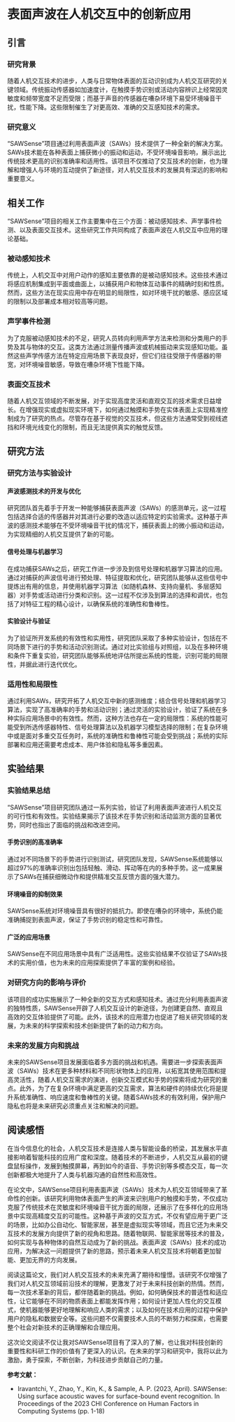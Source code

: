 # 表面声波在人机交互中的创新应用

## 引言

### 研究背景

随着人机交互技术的进步，人类与日常物体表面的互动识别成为人机交互研究的关键领域。传统振动传感器如加速度计，在触摸手势识别或活动内容辨识上经常因灵敏度和频带宽度不足而受限；而基于声音的传感器在嘈杂环境下易受环境噪音干扰，性能下降。这些限制催生了对更高效、准确的交互感知技术的需求。

### 研究意义

“SAWSense”项目通过利用表面声波（SAWs）技术提供了一种全新的解决方案。SAWs技术能在各种表面上捕获微小的振动和运动，不受环境噪音影响，展示出比传统技术更高的识别准确率和适用性。该项目不仅推动了交互技术的创新，也为理解和增强人与环境的互动提供了新途径，对人机交互技术的发展具有深远的影响和重要意义。

## 相关工作

“SAWSense”项目的相关工作主要集中在三个方面：被动感知技术、声学事件检测、以及表面交互技术。这些研究工作共同构成了表面声波在人机交互中应用的理论基础。

### 被动感知技术

传统上，人机交互中对用户动作的感知主要依靠的是被动感知技术。这些技术通过将感应机制集成到平面或曲面上，以捕获用户和物体互动事件的精确时刻和性质。然而，这些方法在现实应用中存在明显的局限性，如对环境干扰的敏感、感应区域的限制以及部署成本相对较高等问题。

### 声学事件检测

为了克服被动感知技术的不足，研究人员转向利用声学方法来检测和分类用户的手势及其与物体的交互。这类方法通过测量传播声波或机械振动来实现感知功能。虽然这些声学传感方法在特定应用场景下表现良好，但它们往往受限于传感器的带宽，对环境噪音敏感，导致在嘈杂环境下性能下降。

### 表面交互技术

随着人机交互领域的不断发展，对于实现高度灵活和直观交互的技术需求日益增长。在增强现实或虚拟现实环境下，如何通过触摸和手势在实体表面上实现精准控制成为了研究的热点。尽管存在基于视觉的交互技术，但这些方法通常受到视线遮挡和环境光线变化的限制，而且无法提供真实的触觉反馈。

## 研究方法

### 研究方法与实验设计

#### 声波感测技术的开发与优化

研究团队首先着手于开发一种能够捕获表面声波（SAWs）的感测单元，这一过程包括选择合适的传感器并对其进行必要的改造以适应特定的实验需求。这种基于声波的感测技术能够在不受环境噪音干扰的情况下，捕获表面上的微小振动和运动，为实现精细的人机交互提供了新的可能。

#### 信号处理与机器学习

在成功捕获SAWs之后，研究工作进一步涉及到信号处理和机器学习算法的应用。通过对捕获的声波信号进行预处理、特征提取和优化，研究团队能够从这些信号中提炼出有用的信息，并使用机器学习算法（如随机森林、支持向量机、多层感知器）对手势或活动进行分类和识别。这一过程不仅涉及到算法的选择和调优，也包括了对特征工程的精心设计，以确保系统的准确性和鲁棒性。

#### 实验设计与验证

为了验证所开发系统的有效性和实用性，研究团队采取了多种实验设计，包括在不同场景下进行的手势和活动识别测试。通过对比实验组与对照组，以及在多种环境和条件下重复实验，研究团队能够系统地评估所提出系统的性能，识别可能的局限性，并据此进行迭代优化。

### 适用性和局限性

通过利用SAWs，研究开拓了人机交互中新的感测维度；结合信号处理和机器学习算法，实现了高准确率的手势和活动识别；通过灵活的实验设计，验证了系统在多种实际应用场景中的有效性。然而，这种方法也存在一定的局限性：系统的性能可能受到所选传感器特性、信号处理算法以及机器学习模型选择的限制；在复杂环境中或是面对多重交互任务时，系统的准确性和鲁棒性可能会受到挑战；系统的实际部署和应用还需要考虑成本、用户体验和隐私等多重因素。

## 实验结果

### 实验结果总结

“SAWSense”项目研究团队通过一系列实验，验证了利用表面声波进行人机交互的可行性和有效性。实验结果揭示了该技术在手势识别和活动监测方面的显著优势，同时也指出了面临的挑战和改进空间。

#### 手势识别的高准确率

通过对不同场景下的手势进行识别测试，研究团队发现，SAWSense系统能够以超过97%的准确率识别出包括轻触、滑动、挥动等在内的多种手势。这一成果展示了SAWs在捕获细微动作和提供精准交互反馈方面的强大潜力。

#### 环境噪音的抑制效果

SAWSense系统对环境噪音具有很好的抵抗力。即使在嘈杂的环境中，系统仍能准确捕捉到表面声波，保证了手势识别的稳定性和可靠性。

#### 广泛的应用场景

SAWSense在不同应用场景中具有广泛适用性。这些实验结果不仅验证了SAWs技术的实用价值，也为未来的应用探索提供了丰富的案例和经验。

### 对研究方向的影响与评价

该项目的成功实施展示了一种全新的交互方式和感知技术。通过充分利用表面声波的独特性质，SAWSense开辟了人机交互设计的新途径，为创建更自然、直观且高效的交互体验提供了可能。此外，该技术的应用潜力也促进了相关研究领域的发展，为未来的科学探索和技术创新提供了新的动力和方向。

### 未来的发展方向和挑战

未来的SAWSense项目发展面临着多方面的挑战和机遇。需要进一步探索表面声波（SAWs）技术在更多种材料和不同形状物体上的应用，以拓宽其使用范围和提高灵活性，随着人机交互需求的演进，创新交互模式和手势的探索将成为研究的重点。此外，为了在复杂环境中满足更高的交互需求，算法和硬件的持续优化将是提升系统准确性、响应速度和鲁棒性的关键。随着SAWs技术的有效利用，保护用户隐私也将是未来研究必须重点关注和解决的问题。

## 阅读感悟

在当今信息化的社会，人机交互技术是连接人类与智能设备的桥梁，其发展水平直接影响着智能科技的应用广度和深度。随着技术的不断进步，人机交互从最初的键盘鼠标操作，发展到触摸屏幕，再到如今的语音、手势识别等多模态交互，每一次创新都极大地提升了人类与机器沟通的自然性和高效性。

在论文中，SAWSense项目利用表面声波（SAWs）技术为人机交互领域带来了革命性的创新。该研究利用物体表面产生的声波来识别用户的触摸和手势，不仅成功克服了传统技术在灵敏度和环境噪音干扰方面的局限，还展示了在多样化的应用场景中实现高精度交互的可能性。这种基于声波的交互方式，不仅有望应用于更广泛的场景，比如办公自动化、智能家居，甚至是虚拟现实等领域，而且它还为未来交互技术的发展方向提供了新的视角和思路。随着物联网、智能家居等技术的普及，如何实现与各种物体的自然互动成为了新的挑战。表面声波（SAWs）技术的成功应用，为解决这一问题提供了新的思路，预示着未来人机交互技术将朝着更加智能、更加无界的方向发展。

阅读这篇论文，我们对人机交互技术的未来充满了期待和憧憬。该研究不仅增强了我们对人机交互领域前沿技术的理解，更激发了对于未来科技创新的热情。然而，每一次技术革新的背后，都伴随着新的挑战。例如，如何确保技术的普适性和适应性，让它能够在不同的物质表面上都能发挥作用；如何设计更加人性化的交互模式，使机器能够更好地理解和响应人类的需求；以及如何在技术应用的过程中保护用户的隐私和数据安全等。这些问题不仅需要技术人员的不断努力和探索，也需要整个社会对新技术的正确理解和合理应用。

这次论文阅读不仅让我对SAWSense项目有了深入的了解，也让我对科技创新的重要性和科研工作的价值有了更深入的认识。在未来的学习和研究中，我将以此为激励，勇于探索，不断创新，为科技进步贡献自己的力量。

**参考文献：**

* Iravantchi, Y., Zhao, Y., Kin, K., & Sample, A. P. (2023, April). SAWSense: Using surface acoustic waves for surface-bound event recognition. In Proceedings of the 2023 CHI Conference on Human Factors in Computing Systems (pp. 1-18)